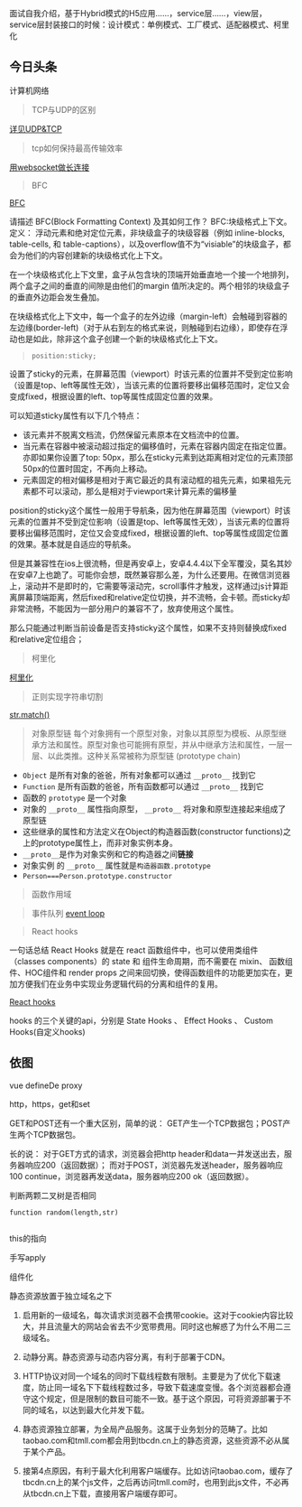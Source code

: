 面试自我介绍，基于Hybrid模式的H5应用……，service层……，view层，service层封装接口的时候：设计模式：单例模式、工厂模式、适配器模式、柯里化

## 今日头条

计算机网络
> TCP与UDP的区别

[详见UDP&TCP](docs/Computer_Network/UDP&TCP.md)

> tcp如何保持最高传输效率

<a href="https://developer.mozilla.org/zh-CN/docs/Web/API/WebSocket">用websocket做长连接</a>

> BFC

<a href="https://funteas.com/go/?target=http%3A%2F%2Fwww.cnblogs.com%2Flhb25%2Fp%2Finside-block-formatting-ontext.html">BFC</a>

请描述 BFC(Block Formatting Context) 及其如何工作？
BFC:块级格式上下文。
定义：
浮动元素和绝对定位元素，非块级盒子的块级容器（例如 inline-blocks, table-cells, 和 table-captions），以及overflow值不为“visiable”的块级盒子，都会为他们的内容创建新的块级格式化上下文。

在一个块级格式化上下文里，盒子从包含块的顶端开始垂直地一个接一个地排列，两个盒子之间的垂直的间隙是由他们的margin 值所决定的。两个相邻的块级盒子的垂直外边距会发生叠加。

在块级格式化上下文中，每一个盒子的左外边缘（margin-left）会触碰到容器的左边缘(border-left)（对于从右到左的格式来说，则触碰到右边缘），即使存在浮动也是如此，除非这个盒子创建一个新的块级格式化上下文。


> `position:sticky;`

设置了sticky的元素，在屏幕范围（viewport）时该元素的位置并不受到定位影响（设置是top、left等属性无效），当该元素的位置将要移出偏移范围时，定位又会变成fixed，根据设置的left、top等属性成固定位置的效果。

可以知道sticky属性有以下几个特点：

* 该元素并不脱离文档流，仍然保留元素原本在文档流中的位置。
* 当元素在容器中被滚动超过指定的偏移值时，元素在容器内固定在指定位置。亦即如果你设置了top: 50px，那么在sticky元素到达距离相对定位的元素顶部50px的位置时固定，不再向上移动。
* 元素固定的相对偏移是相对于离它最近的具有滚动框的祖先元素，如果祖先元素都不可以滚动，那么是相对于viewport来计算元素的偏移量

position的sticky这个属性一般用于导航条，因为他在屏幕范围（viewport）时该元素的位置并不受到定位影响（设置是top、left等属性无效），当该元素的位置将要移出偏移范围时，定位又会变成fixed，根据设置的left、top等属性成固定位置的效果。基本就是自适应的导航条。

但是其兼容性在ios上很流畅，但是再安卓上，安卓4.4.4以下全军覆没，莫名其妙在安卓7上也跪了。可能你会想，既然兼容那么差，为什么还要用。在微信浏览器上，滚动并不是即时的，它需要等滚动完，scroll事件才触发，这样通过js计算距离屏幕顶端距离，然后fixed和relative定位切换，并不流畅，会卡顿。而sticky却非常流畅，不能因为一部分用户的兼容不了，放弃使用这个属性。

那么只能通过判断当前设备是否支持sticky这个属性，如果不支持则替换成fixed和relative定位组合；

> 柯里化

[柯里化](/JS/currying.md)

> 正则实现字符串切割
<a href="https://www.jb51.net/article/102237.htm">
str.match()
</a>

> 对象原型链
每个对象拥有一个原型对象，对象以其原型为模板、从原型继承方法和属性。原型对象也可能拥有原型，并从中继承方法和属性，一层一层、以此类推。这种关系常被称为原型链 (prototype chain)

* `Object` 是所有对象的爸爸，所有对象都可以通过 `__proto__` 找到它
* `Function` 是所有函数的爸爸，所有函数都可以通过 `__proto__` 找到它
* 函数的 `prototype` 是一个对象
* 对象的 `__proto__` 属性指向原型， `__proto__` 将对象和原型连接起来组成了原型链
* 这些继承的属性和方法定义在Object的构造器函数(constructor functions)之上的prototype属性上，而非对象实例本身。
* `__proto__`是作为对象实例和它的构造器之间**链接**
* 对象实例 的 `__proto__` 属性就是`构造器函数.prototype`
* `Person===Person.prototype.constructor`

> 函数作用域


> 事件队列
<a href="https://juejin.im/book/5bdc715fe51d454e755f75ef/section/5be04a8e6fb9a04a072fd2cd">event loop</a>

> React hooks

一句话总结 React Hooks 就是在 react 函数组件中，也可以使用类组件（classes components）的 state 和 组件生命周期，而不需要在 mixin、 函数组件、HOC组件和 render props 之间来回切换，使得函数组件的功能更加实在，更加方便我们在业务中实现业务逻辑代码的分离和组件的复用。

<a href="https://blog.csdn.net/QcloudCommunity/article/details/83865619">React hooks</a>

 hooks 的三个关键的api，分别是 State Hooks 、 Effect Hooks 、 Custom Hooks(自定义hooks)


 

## 依图

vue defineDe proxy



http，https，get和set

GET和POST还有一个重大区别，简单的说：
GET产生一个TCP数据包；POST产生两个TCP数据包。

长的说：
对于GET方式的请求，浏览器会把http header和data一并发送出去，服务器响应200（返回数据）；
而对于POST，浏览器先发送header，服务器响应100 continue，浏览器再发送data，服务器响应200 ok（返回数据）。

判断两颗二叉树是否相同

```javacript
function random(length,str)


```

this的指向

手写apply

组件化

静态资源放置于独立域名之下

1. 启用新的一级域名，每次请求浏览器不会携带cookie。这对于cookie内容比较大，并且流量大的网站会省去不少宽带费用。同时这也解惑了为什么不用二三级域名。

2. 动静分离。静态资源与动态内容分离，有利于部署于CDN。

3. HTTP协议对同一个域名的同时下载线程数有限制。主要是为了优化下载速度，防止同一域名下下载线程数过多，导致下载速度变慢。各个浏览器都会遵守这个规定，但是限制的数目可能不一致。基于这个原因，可将资源部署于不同的域名，以达到最大化并发下载。

4. 静态资源独立部署，为全局产品服务。这属于业务划分的范畴了。比如taobao.com和tmll.com都会用到tbcdn.cn上的静态资源，这些资源不必从属于某个产品。

5. 接第4点原因，有利于最大化利用客户端缓存。比如访问taobao.com，缓存了tbcdn.cn上的某个js文件，之后再访问tmll.com时，也用到此js文件，不必再从tbcdn.cn上下载，直接用客户端缓存即可。
